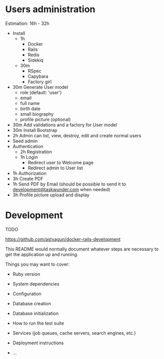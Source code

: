 Users administration
====================

Estimation: 16h - 32h

  * Install
    * 1h
      * Docker
      * Rails
      * Redis
      * Sidekiq
    * 30m
      * RSpec
      * Capybara
      * Factory girl
  * 30m Generate User model
    * role (default: 'user')
    * email
    * full name
    * birth date
    * small biography
    * profile picture (optional)
  * 30m Add validations and a factory for User model
  * 30m Install Bootstrap
  * 2h Admin can list, view, destroy, edit and create normal users
  * Seed admin
  * Authentication
    * 2h Registration
    * 1h Login
      * Redirect user to Welcome page
      * Redirect admin to User list
  * 1h Authorization
  * 3h Create PDF
  * 1h Send PDF by Email (should be possible to send it to [development@taskwunder.com](mailto:development@taskwunder.com) when needed)
  * 3h Profile picture upload and display

# Development

TODO

https://github.com/astyagun/docker-rails-development

This README would normally document whatever steps are necessary to get the
application up and running.

Things you may want to cover:

* Ruby version

* System dependencies

* Configuration

* Database creation

* Database initialization

* How to run the test suite

* Services (job queues, cache servers, search engines, etc.)

* Deployment instructions

* ...
